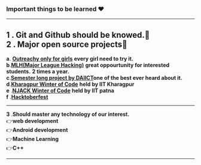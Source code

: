 ###  Important things to be learned ❤        

------------------------------------------------------------------------------------------------------------------------------------       

**1** . **Git and Github should be knowed.👑**   
**2** . **Major open source projects🥇**  
--------------------------------------------------------------------------------------------------------------------------------------  

   **a**. [**Outreachy only for girls**](https://www.outreachy.org/) **every girl need to try it.**                                    
   **b**.[**MLH(Major League Hacking)**](https://mlh.io/) **great oppourtunity for interested students.** **2 times a year.**                                                                             
   **c**.[**Semester long project by DAIICT**](https://slop.dscdaiict.in/)**one of the best ever heard about it.**                                    
   **d**.[**Kharagpur Winter of Code**](https://wiki.metakgp.org/w/Kharagpur_Winter_of_Code)  **held by IIT Kharagpur**                         
   **e** .[**NJACK Winter of Code**](https://njackwinterofcode.github.io/) **held by IIT patna**                     
   **f** .[**Hacktoberfest**](https://hacktoberfest.digitalocean.com/)               
   
-------------------------------------------------------------------------------------------------------------------------------------- 
**3** .**Should master any technology of our interest.**                                 
👉**web development**                                                              
👉**Android development**                                                        
👉**Machine Learning**                                          
👉**C++**                                                             
 
--------------------------------------------------------------------------------------------------------------------------------------
         
